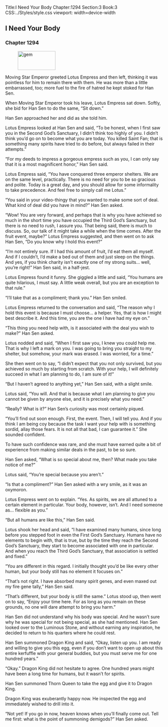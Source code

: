 Title:I Need Your Body 
Chapter:1294 
Section:3 
Book:3 
CSS:../Styles/style.css 
viewport: width=device-width
  
## I Need Your Body
### Chapter 1294
  
<figure>
	<img src="../Images/gem.gif" alt="gem" id="gem" width="120" height="60" />
</figure>
  

  
Moving Star Emperor greeted Lotus Empress and then left, thinking it was pointless for him to remain there with them. He was more than a little embarrassed, too; more fuel to the fire of hatred he kept stoked for Han Sen.

When Moving Star Emperor took his leave, Lotus Empress sat down. Softly, she bid for Han Sen to do the same, “Sit down.”

Han Sen approached her and did as she told him.

Lotus Empress looked at Han Sen and said, “To be honest, when I first saw you in the Second God’s Sanctuary, I didn’t think too highly of you. I didn’t think you’d go on to become what you are today. You killed Saint Fan; that is something many spirits have tried to do before, but always failed in their attempts.”

“For my deeds to impress a gorgeous empress such as you, I can only say that it is a most magnificent honor,” Han Sen said.

Lotus Empress said, “You have conquered three emperor shelters. We are on the same level, practically. There is no need for you to be so gracious and polite. Today is a great day, and you should allow for some informality to take precedence. And feel free to simply call me Lotus.”

“You said in your video-thingy that you wanted to make some sort of deal. What kind of deal did you have in mind?” Han Sen asked.

“Wow! You are very forward, and perhaps that is why you have achieved so much in the short time you have occupied the Third God’s Sanctuary, but there is no need to rush, I assure you. That being said, there is much to discuss. So, our talk of it might take a while when the time comes. After the fruit event, maybe?” Lotus Empress suggested, and then went on to ask Han Sen, “Do you know why I hold this event?”

“I’m not entirely sure. If I had this amount of fruit, I’d eat them all myself. And if I couldn’t, I’d make a bed out of them and just sleep on the things. And yes, if you think charity isn’t exactly one of my strong suits… well, you’re right!” Han Sen said, in a half-jest.

Lotus Empress found it funny. She giggled a little and said, “You humans are quite hilarious, I must say. A little weak overall, but you are an exception to that rule.”

“I’ll take that as a compliment; thank you.” Han Sen smiled.

Lotus Empress returned to the conversation and said, “The reason why I hold this event is because I must choose… a helper. Yes, that is how I might best describe it. And this time, you are the one I have had my eye on.”

“This thing you need help with, is it associated with the deal you wish to make?” Han Sen asked.

Lotus nodded and said, “When I first saw you, I knew you could help me. That is why I left a mark on you. I was going to bring you straight to my shelter, but somehow, your mark was erased. I was worried, for a time.”

She then went on to say, “I didn’t expect that you not only survived, but you achieved so much by starting from scratch. With your help, I will definitely succeed in what I am planning to do, I am sure of it!”

“But I haven’t agreed to anything yet,” Han Sen said, with a slight smile.

Lotus said, “You will. And that is because what I am planning to give you cannot be given by anyone else, and it is precisely what you need.”

“Really? What is it?” Han Sen’s curiosity was most certainly piqued.

“You’ll find out soon enough. First, the event. Then, I will tell you. And if you think I am being coy because the task I want your help with is something sordid, allay those fears. It is not all that bad, I can guarantee it.” She sounded confident.

To have such confidence was rare, and she must have earned quite a bit of experience from making similar deals in the past, to be so sure.

Han Sen asked, “What is so special about me, then? What made you take notice of me?”

Lotus said, “You’re special because you aren’t.”

“Is that a compliment?” Han Sen asked with a wry smile, as it was an oxymoron.

Lotus Empress went on to explain. “Yes. As spirits, we are all attuned to a certain element in particular. Your body, however, isn’t. And I need someone as… flexible as you.”

“But all humans are like this,” Han Sen said.

Lotus shook her head and said, “I have examined many humans, since long before you stepped foot in even the First God’s Sanctuary. Humans have no elements to begin with, that is true, but by the time they reach the Second God’s Sanctuary, they start to become associated with one in particular. And when you reach the Third God’s Sanctuary, that association is settled and fixed.”

“You are different in this regard. I initially thought you’d be like every other human, but your body still has no element it focuses on.”

“That’s not right. I have absorbed many spirit genes, and even maxed out my fire gene tally,” Han Sen said.

“That’s different, but your body is still the same.” Lotus stood up, then went on to say, “Enjoy your time here. For as long as you remain on these grounds, no one will dare attempt to bring you harm.”

Han Sen did not understand why his body was special. And he wasn’t sure why he was special for not being special, as she had mentioned. Han Sen looked over to the Luminous Stone, and without earning any inspiration, he decided to return to his quarters where he could rest.

Han Sen summoned Dragon King and said, “Okay, listen up you. I am ready and willing to give you this egg, even if you don’t want to open up about this entire kerfuffle with your general buddies, but you must serve me for one hundred years.”

“Okay.” Dragon King did not hesitate to agree. One hundred years might have been a long time for humans, but it wasn’t for spirits.

Han Sen summoned Thorn Queen to take the egg and give it to Dragon King.

Dragon King was exuberantly happy now. He inspected the egg and immediately wished to drill into it.

“Not yet! If you go in now, heaven knows when you’ll finally come out. Tell me first: what is the point of summoning demigods?” Han Sen asked.